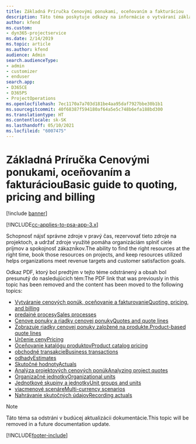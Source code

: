 ```yaml
---
title: Základná Príručka Cenovými ponukami, oceňovaním a fakturáciou
description: Táto téma poskytuje odkazy na informácie o vytváraní základných cenových ponúk, oceňovania a fakturácie v Project Service Automation.
author: kfend
ms.custom:
- dyn365-projectservice
ms.date: 2/14/2019
ms.topic: article
ms.author: kfend
audience: Admin
search.audienceType:
- admin
- customizer
- enduser
search.app:
- D365CE
- D365PS
- ProjectOperations
ms.openlocfilehash: 7ec1170a7a703d181be4aa95daf7927bbe30b1b1
ms.sourcegitcommit: 40f68387f594180af64a5e5c748b6efa188bd300
ms.translationtype: HT
ms.contentlocale: sk-SK
ms.lasthandoff: 05/10/2021
ms.locfileid: "6007475"
---
```

# <a name="basic-guide-to-quoting-pricing-and-billing"></a><span data-ttu-id="6de2d-103">Základná Príručka Cenovými ponukami, oceňovaním a fakturáciou</span><span class="sxs-lookup"><span data-stu-id="6de2d-103">Basic guide to quoting, pricing and billing</span></span>

[!include [banner](../../includes/psa-now-project-operations.md)]

[!INCLUDE[cc-applies-to-psa-app-3.x](../../includes/cc-applies-to-psa-app-3x.md)]

<span data-ttu-id="6de2d-104">Schopnosť nájsť správne zdroje v pravý čas, rezervovať tieto zdroje na projektoch, a udržať zdroje využité pomáha organizáciám splniť ciele príjmov a spokojnosť zákazníkov.</span><span class="sxs-lookup"><span data-stu-id="6de2d-104">The ability to find the right resources at the right time, book those resources on projects, and keep resources utilized helps organizations meet revenue targets and customer satisfaction goals.</span></span> 

<span data-ttu-id="6de2d-105">Odkaz PDF, ktorý bol predtým v tejto téme odstránený a obsah bol presunutý do nasledujúcich tém:</span><span class="sxs-lookup"><span data-stu-id="6de2d-105">The PDF link that was previously in this topic has been removed and the content has been moved to the following topics:</span></span>

- [<span data-ttu-id="6de2d-106">Vytváranie cenových ponúk, oceňovanie a fakturovanie</span><span class="sxs-lookup"><span data-stu-id="6de2d-106">Quoting, pricing, and billing</span></span>](../quote-bill-price.md)
- [<span data-ttu-id="6de2d-107">predajné procesy</span><span class="sxs-lookup"><span data-stu-id="6de2d-107">Sales processes</span></span>](../basic-sales-process.md)
- [<span data-ttu-id="6de2d-108">Cenove ponuky a riadky cenovej ponuky</span><span class="sxs-lookup"><span data-stu-id="6de2d-108">Quotes and quote lines</span></span>](../basic-quote-lines.md)
- [<span data-ttu-id="6de2d-109">Zobrazuje riadky cenovej ponuky založené na produkte.</span><span class="sxs-lookup"><span data-stu-id="6de2d-109">Product-based quote lines</span></span>](../product-based-quote-lines.md)
- [<span data-ttu-id="6de2d-110">Určenie ceny</span><span class="sxs-lookup"><span data-stu-id="6de2d-110">Pricing</span></span>](../basic-pricing.md)
- [<span data-ttu-id="6de2d-111">Oceňovanie katalógu produktov</span><span class="sxs-lookup"><span data-stu-id="6de2d-111">Product catalog pricing</span></span>](../product-catalog-pricing.md)
- [<span data-ttu-id="6de2d-112">obchodné transakcie</span><span class="sxs-lookup"><span data-stu-id="6de2d-112">Business transactions</span></span>](../basic-business-transactions.md)
- [<span data-ttu-id="6de2d-113">odhady</span><span class="sxs-lookup"><span data-stu-id="6de2d-113">Estimates</span></span>](../estimates.md)
- [<span data-ttu-id="6de2d-114">Skutočné hodnoty</span><span class="sxs-lookup"><span data-stu-id="6de2d-114">Actuals</span></span>](../actuals.md)
- [<span data-ttu-id="6de2d-115">Analýza projektových cenových ponúk</span><span class="sxs-lookup"><span data-stu-id="6de2d-115">Analyzing project quotes</span></span>](../basic-analyzing-quotes.md)
- [<span data-ttu-id="6de2d-116">Organizačné jednotky</span><span class="sxs-lookup"><span data-stu-id="6de2d-116">Organizational units</span></span>](../advanced-organizational.md)
- [<span data-ttu-id="6de2d-117">Jednotkové skupiny a jednotky</span><span class="sxs-lookup"><span data-stu-id="6de2d-117">Unit groups and units</span></span>](../advanced-units.md)
- [<span data-ttu-id="6de2d-118">viacmenové scenáre</span><span class="sxs-lookup"><span data-stu-id="6de2d-118">Multi-currency scenarios</span></span>](../advanced-currency.md)
- [<span data-ttu-id="6de2d-119">Nahrávanie skutočných údajov</span><span class="sxs-lookup"><span data-stu-id="6de2d-119">Recording actuals</span></span>](../advanced-actuals.md)

> [!NOTE]
> <span data-ttu-id="6de2d-120">Táto téma sa odstráni v budúcej aktualizácii dokumentácie.</span><span class="sxs-lookup"><span data-stu-id="6de2d-120">This topic will be removed in a future documentation update.</span></span> 


[!INCLUDE[footer-include](../../includes/footer-banner.md)]